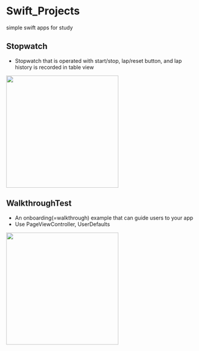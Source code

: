 # Swift_Projects
simple swift apps for study

## Stopwatch
- Stopwatch that is operated with start/stop, lap/reset button, and lap history is recorded in table view
<img src = "https://user-images.githubusercontent.com/51147838/96714504-31415f00-13dd-11eb-87c2-682b1daa032b.gif" width=300>


## WalkthroughTest
- An onboarding(=walkthrough) example that can guide users to your app
- Use PageViewController, UserDefaults
<img src = "https://user-images.githubusercontent.com/51147838/103915936-2f22ad00-514f-11eb-9678-114388700d6c.gif" width=300>
